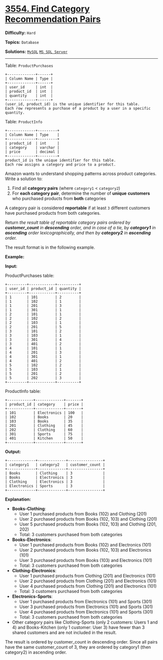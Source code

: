# [3554. Find Category Recommendation Pairs](https://leetcode.com/problems/find-category-recommendation-pairs/)

**Difficulty:** `Hard`  

**Topics:** `Database`  

**Solutions:** [`MySQL`](../../src/sql/challenges/FindCategoryRecommendationPairs.sql) [`MS SQL Server`](../../src/sql/challenges/FindCategoryRecommendationPairs.sql)  

---

Table: `ProductPurchases`

```
+-------------+------+
| Column Name | Type | 
+-------------+------+
| user_id     | int  |
| product_id  | int  |
| quantity    | int  |
+-------------+------+
(user_id, product_id) is the unique identifier for this table. 
Each row represents a purchase of a product by a user in a specific quantity.
```

Table: `ProductInfo`

```
+-------------+---------+
| Column Name | Type    | 
+-------------+---------+
| product_id  | int     |
| category    | varchar |
| price       | decimal |
+-------------+---------+
product_id is the unique identifier for this table.
Each row assigns a category and price to a product.
```

Amazon wants to understand shopping patterns across product categories. Write a solution to:

1. Find all **category pairs** (where `category1` < `category2`)
2. For **each category pair**, determine the number of **unique** **customers** who purchased products from **both** categories

A category pair is considered **reportable** if at least `3` different customers have purchased products from both categories.

Return *the result table of reportable category pairs ordered by **customer\_count** in **descending** order, and in case of a tie, by **category1** in **ascending** order lexicographically, and then by **category2** in **ascending** order.*

The result format is in the following example.

**Example:**

**Input:**

ProductPurchases table:

```
+---------+------------+----------+
| user_id | product_id | quantity |
+---------+------------+----------+
| 1       | 101        | 2        |
| 1       | 102        | 1        |
| 1       | 201        | 3        |
| 1       | 301        | 1        |
| 2       | 101        | 1        |
| 2       | 102        | 2        |
| 2       | 103        | 1        |
| 2       | 201        | 5        |
| 3       | 101        | 2        |
| 3       | 103        | 1        |
| 3       | 301        | 4        |
| 3       | 401        | 2        |
| 4       | 101        | 1        |
| 4       | 201        | 3        |
| 4       | 301        | 1        |
| 4       | 401        | 2        |
| 5       | 102        | 2        |
| 5       | 103        | 1        |
| 5       | 201        | 2        |
| 5       | 202        | 3        |
+---------+------------+----------+
```

ProductInfo table:

```
+------------+-------------+-------+
| product_id | category    | price |
+------------+-------------+-------+
| 101        | Electronics | 100   |
| 102        | Books       | 20    |
| 103        | Books       | 35    |
| 201        | Clothing    | 45    |
| 202        | Clothing    | 60    |
| 301        | Sports      | 75    |
| 401        | Kitchen     | 50    |
+------------+-------------+-------+
```

**Output:**

```
+-------------+-------------+----------------+
| category1   | category2   | customer_count |
+-------------+-------------+----------------+
| Books       | Clothing    | 3              |
| Books       | Electronics | 3              |
| Clothing    | Electronics | 3              |
| Electronics | Sports      | 3              |
+-------------+-------------+----------------+
```

**Explanation:**

* **Books-Clothing**:
  + User 1 purchased products from Books (102) and Clothing (201)
  + User 2 purchased products from Books (102, 103) and Clothing (201)
  + User 5 purchased products from Books (102, 103) and Clothing (201, 202)
  + Total: 3 customers purchased from both categories
* **Books-Electronics**:
  + User 1 purchased products from Books (102) and Electronics (101)
  + User 2 purchased products from Books (102, 103) and Electronics (101)
  + User 3 purchased products from Books (103) and Electronics (101)
  + Total: 3 customers purchased from both categories
* **Clothing-Electronics**:
  + User 1 purchased products from Clothing (201) and Electronics (101)
  + User 2 purchased products from Clothing (201) and Electronics (101)
  + User 4 purchased products from Clothing (201) and Electronics (101)
  + Total: 3 customers purchased from both categories
* **Electronics-Sports**:
  + User 1 purchased products from Electronics (101) and Sports (301)
  + User 3 purchased products from Electronics (101) and Sports (301)
  + User 4 purchased products from Electronics (101) and Sports (301)
  + Total: 3 customers purchased from both categories
* Other category pairs like Clothing-Sports (only 2 customers: Users 1 and 4) and Books-Kitchen (only 1 customer: User 3) have fewer than 3 shared customers and are not included in the result.

The result is ordered by customer\_count in descending order. Since all pairs have the same customer\_count of 3, they are ordered by category1 (then category2) in ascending order.